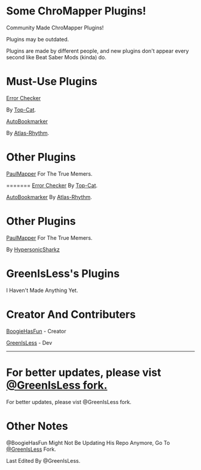 
# Some ChroMapper Plugins!
Community Made ChroMapper Plugins!

Plugins may be outdated.

Plugins are made by different people, and new plugins don't appear every second like Beat Saber Mods (kinda) do.

# Must-Use Plugins

[Error Checker](https://github.com/Top-Cat/CM-ErrorChecker/releases/download/0.4.0/ErrorChecker.zip) 

By [Top-Cat](https://github.com/Top-Cat).

[AutoBookmarker](https://github.com/Atlas-Rhythm/ChroMapperAutoBookmarker/releases/download/1.1.0/ChroMapperAutoBookmarkerPlugin.1.1.0.zip) 

By [Atlas-Rhythm](http://github.com/Atlas-Rhythm).

# Other Plugins
[PaulMapper](https://github.com/HypersonicSharkz/PaulMapper/releases/download/v0.3.1.2/PaulMapper.zip) For The True Memers. 

=======
[Error Checker](https://github.com/Top-Cat/CM-ErrorChecker/releases/) 
By [Top-Cat](https://github.com/Top-Cat).

[AutoBookmarker](https://github.com/Atlas-Rhythm/ChroMapperAutoBookmarker/releases/) 
By [Atlas-Rhythm](http://github.com/Atlas-Rhythm).

# Other Plugins
[PaulMapper](https://github.com/HypersonicSharkz/PaulMapper/releases/) For The True Memers. 

By [HypersonicSharkz](https://github.com/HypersonicSharkz)

# GreenIsLess's Plugins
I Haven't Made Anything Yet.

# Creator And Contributers
[BoogieHasFun](http://github.com/BoogieHasFun) - Creator

[GreenIsLess](http://github.com/GreenIsLess) - Dev

---------------------

For better updates, please vist [@GreenIsLess fork.](https://github.com/GreenIsLess/ChroMapperPlugins)
=======
For better updates, please vist @GreenIsLess fork.

# Other Notes
@BoogieHasFun Might Not Be Updating His Repo Anymore, Go To [@GreenIsLess](http://github.com/GreenIsLess/ChroMapperPlugins "@GreenIsLess's") Fork.

Last Edited By @GreenIsLess.
